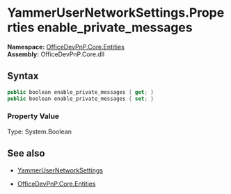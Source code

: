 # YammerUserNetworkSettings.Properties enable_private_messages
**Namespace:** [OfficeDevPnP.Core.Entities](OfficeDevPnP.Core.Entities.md)  
**Assembly:** OfficeDevPnP.Core.dll  
## Syntax
```C#
public boolean enable_private_messages { get; }
public boolean enable_private_messages { set; }
```

### Property Value
Type: System.Boolean  

## See also
- [YammerUserNetworkSettings](YammerUserNetworkSettings.md) 

- [OfficeDevPnP.Core.Entities](OfficeDevPnP.Core.Entities.md)
